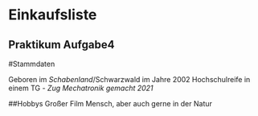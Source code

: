 # Einkaufsliste
Praktikum Aufgabe4
---
#Stammdaten

Geboren im *Schabenland*/Schwarzwald
im Jahre 2002
Hochschulreife in einem TG - _Zug Mechatronik gemacht 2021_

##Hobbys
Großer Film Mensch, aber auch gerne in der Natur
